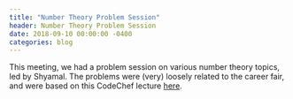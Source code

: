 ```yaml
---
title: "Number Theory Problem Session"
header: Number Theory Problem Session
date: 2018-09-10 00:00:00 -0400
categories: blog
---
```


This meeting, we had a problem session on various number theory topics, led by Shyamal. The problems were (very) loosely related to the career fair, and were based on this CodeChef lecture <a href="https://youtu.be/_noJI8UkTq8">here</a>.
